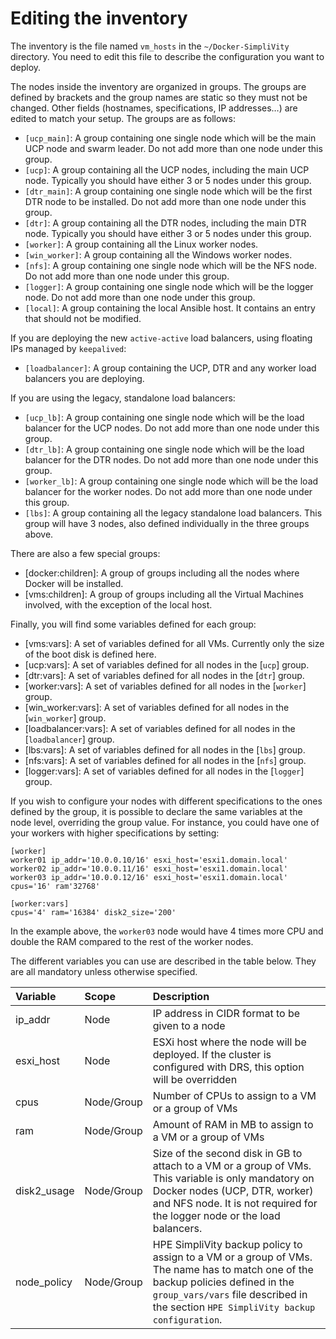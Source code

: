 # Editing the inventory

The inventory is the file named `vm_hosts` in the `~/Docker-SimpliVity` directory. You need to edit this file to describe the configuration you want to deploy.

The nodes inside the inventory are organized in groups. The groups are defined by brackets and the group names are static so they must not be changed. Other fields \(hostnames, specifications, IP addresses…\) are edited to match your setup. The groups are as follows:

-   `[ucp_main]`: A group containing one single node which will be the main UCP node and swarm leader. Do not add more than one node under this group.
-   `[ucp]`: A group containing all the UCP nodes, including the main UCP node. Typically you should have either 3 or 5 nodes under this group.
-   `[dtr_main]`: A group containing one single node which will be the first DTR node to be installed. Do not add more than one node under this group.
-   `[dtr]`: A group containing all the DTR nodes, including the main DTR node. Typically you should have either 3 or 5 nodes under this group.
-   `[worker]`: A group containing all the Linux worker nodes.
-   `[win_worker]`: A group containing all the Windows worker nodes.
-   `[nfs]`: A group containing one single node which will be the NFS node. Do not add more than one node under this group.
-   `[logger]`: A group containing one single node which will be the logger node. Do not add more than one node under this group.
-   `[local]`: A group containing the local Ansible host. It contains an entry that should not be modified.

If you are deploying the new `active-active` load balancers, using floating IPs managed by `keepalived`:

-   `[loadbalancer]`: A group containing the UCP, DTR and any worker load balancers you are deploying.

If you are using the legacy, standalone load balancers:

-   `[ucp_lb]`: A group containing one single node which will be the load balancer for the UCP nodes. Do not add more than one node under this group.
-   `[dtr_lb]`: A group containing one single node which will be the load balancer for the DTR nodes. Do not add more than one node under this group.
-   `[worker_lb]`: A group containing one single node which will be the load balancer for the worker nodes. Do not add more than one node under this group.
-   `[lbs]`: A group containing all the legacy standalone load balancers. This group will have 3 nodes, also defined individually in the three groups above.

There are also a few special groups:

-   \[docker:children\]: A group of groups including all the nodes where Docker will be installed.
-   \[vms:children\]: A group of groups including all the Virtual Machines involved, with the exception of the local host.

Finally, you will find some variables defined for each group:

-   \[vms:vars\]: A set of variables defined for all VMs. Currently only the size of the boot disk is defined here.
-   \[ucp:vars\]: A set of variables defined for all nodes in the \[`ucp`\] group.
-   \[dtr:vars\]: A set of variables defined for all nodes in the \[`dtr`\] group.
-   \[worker:vars\]: A set of variables defined for all nodes in the \[`worker`\] group.
-   \[win\_worker:vars\]: A set of variables defined for all nodes in the \[`win_worker`\] group.
-   \[loadbalancer:vars\]: A set of variables defined for all nodes in the \[`loadbalancer`\] group.
-   \[lbs:vars\]: A set of variables defined for all nodes in the \[`lbs`\] group.
-   \[nfs:vars\]: A set of variables defined for all nodes in the \[`nfs`\] group.
-   \[logger:vars\]: A set of variables defined for all nodes in the \[`logger`\] group.

If you wish to configure your nodes with different specifications to the ones defined by the group, it is possible to declare the same variables at the node level, overriding the group value. For instance, you could have one of your workers with higher specifications by setting:

```
[worker] 
worker01 ip_addr='10.0.0.10/16' esxi_host='esxi1.domain.local' 
worker02 ip_addr='10.0.0.11/16' esxi_host='esxi1.domain.local' 
worker03 ip_addr='10.0.0.12/16' esxi_host='esxi1.domain.local' cpus='16' ram'32768' 

[worker:vars] 
cpus='4' ram='16384' disk2_size='200'
```

In the example above, the `worker03` node would have 4 times more CPU and double the RAM compared to the rest of the worker nodes.

The different variables you can use are described in the table below. They are all mandatory unless otherwise specified.

|Variable|Scope|Description|
|:-------|:----|:----------|
|ip\_addr|Node|IP address in CIDR format to be given to a node|
|esxi\_host|Node|ESXi host where the node will be deployed. If the cluster is configured with DRS, this option will be overridden|
|cpus|Node/Group|Number of CPUs to assign to a VM or a group of VMs|
|ram|Node/Group|Amount of RAM in MB to assign to a VM or a group of VMs|
|disk2\_usage|Node/Group|Size of the second disk in GB to attach to a VM or a group of VMs. This variable is only mandatory on Docker nodes \(UCP, DTR, worker\) and NFS node. It is not required for the logger node or the load balancers.|
|node\_policy|Node/Group|HPE SimpliVity backup policy to assign to a VM or a group of VMs. The name has to match one of the backup policies defined in the `group_vars/vars` file described in the section `HPE SimpliVity backup configuration`.|
